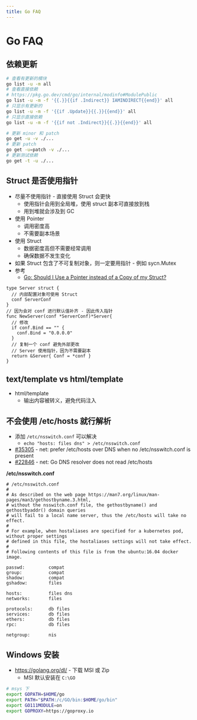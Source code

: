 ```yaml
---
title: Go FAQ
---
```


# Go FAQ

## 依赖更新

```bash
# 查看有更新的模块
go list -u -m all
# 查看直接依赖
# https://pkg.go.dev/cmd/go/internal/modinfo#ModulePublic
go list -u -m -f '{{.}}{{if .Indirect}} IAMINDIRECT{{end}}' all
# 只显示有更新的
go list -u -m -f '{{if .Update}}{{.}}{{end}}' all
# 只显示直接依赖
go list -u -m -f '{{if not .Indirect}}{{.}}{{end}}' all

# 更新 minor 和 patch
go get -u -v ./...
# 更新 patch
go get -u=patch -v ./...
# 更新测试依赖
go get -t -u ./...
```

## Struct 是否使用指针
* 尽量不使用指针 - 直接使用 Struct 会更快
  * 使用指针会用到全局堆，使用 struct 副本可直接放到栈
  * 用到堆就会涉及到 GC
* 使用 Pointer
  * 调用密度高
  * 不需要副本场景
* 使用 Struct
  * 数据密度高但不需要经常调用
  * 确保数据不发生变化
* 如果 Struct 包含了不可复制对象，则一定要用指针 - 例如 sycn.Mutex
* 参考
  * [Go: Should I Use a Pointer instead of a Copy of my Struct?](https://medium.com/a-journey-with-go/44b43b104963)

```golang
type Server struct {
  // 内部配置对象可使用 Struct
  conf ServerConf
}
// 因为会对 conf 进行默认值补齐 - 因此传入指针
func NewServer(conf *ServerConf)*Server{
  // 修改
  if conf.Bind == "" {
    conf.Bind = "0.0.0.0"
  }
  // 复制一个 conf 避免外部更改
  // Server 使用指针，因为不需要副本
  return &Server{ Conf = *conf }
}
```

## text/template vs html/template
* html/template
  * 输出内容被转义，避免代码注入

## 不会使用 /etc/hosts 就行解析
* 添加 `/etc/nsswitch.conf` 可以解决
  * `echo "hosts: files dns" > /etc/nsswitch.conf`
* [#35305](https://github.com/golang/go/issues/35305) - net: prefer /etc/hosts over DNS when no /etc/nsswitch.conf is present
* [#22846](https://github.com/golang/go/issues/22846) - net: Go DNS resolver does not read /etc/hosts

__/etc/nsswitch.conf__

```
# /etc/nsswitch.conf
#
# As described on the web page https://man7.org/linux/man-pages/man3/gethostbyname.3.html,
# without the nsswitch.conf file, the gethostbyname() and gethostbyaddr() domain queries
# will fail to a local name server, thus the /etc/hosts will take no effect.
#
# For example, when hostaliases are specified for a kubernetes pod, without proper settings
# defined in this file, the hostaliases settings will not take effect.
#
# Following contents of this file is from the ubuntu:16.04 docker image.

passwd:         compat
group:          compat
shadow:         compat
gshadow:        files

hosts:          files dns
networks:       files

protocols:      db files
services:       db files
ethers:         db files
rpc:            db files

netgroup:       nis
```

## Windows 安装
* https://golang.org/dl/ - 下载 MSI 或 Zip
  * MSI 默认安装在 `C:\GO`

```bash
# msys 下
export GOPATH=$HOME/go
export PATH="$PATH:/c/GO/bin:$HOME/go/bin"
export GO111MODULE=on
export GOPROXY=https://goproxy.io
```
